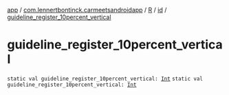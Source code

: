 [app](../../../index.md) / [com.lennertbontinck.carmeetsandroidapp](../../index.md) / [R](../index.md) / [id](index.md) / [guideline_register_10percent_vertical](./guideline_register_10percent_vertical.md)

# guideline_register_10percent_vertical

`static val guideline_register_10percent_vertical: `[`Int`](https://kotlinlang.org/api/latest/jvm/stdlib/kotlin/-int/index.html)
`static val guideline_register_10percent_vertical: `[`Int`](https://kotlinlang.org/api/latest/jvm/stdlib/kotlin/-int/index.html)